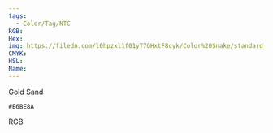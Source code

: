 ```yaml
---
tags:
  - Color/Tag/NTC
RGB:
Hex:
img: https://filedn.com/l0hpzxl1f01yT7GHxtF8cyk/Color%20Snake/standard_csv_to_svg//E6BE8A.svg
CMYK:
HSL:
Name:
---
```

Gold Sand
```palette
#E6BE8A
```
RGB
